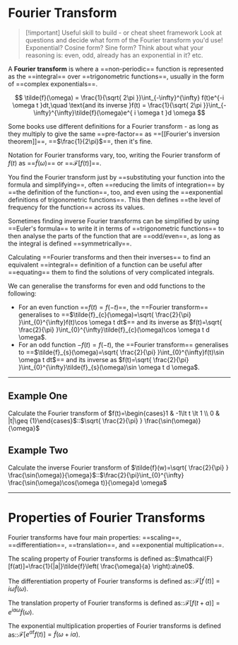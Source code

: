 # Fourier Transform

> [!important] Useful skill to build - or cheat sheet framework
> Look at questions and decide what form of the Fourier transform you'd use! Exponential? Cosine form? Sine form? Think about what your reasoning is: even, odd, already has an exponential in it? etc.

A **Fourier transform** is where a ==non-periodic== function is represented as the ==integral== over ==trigonometric functions==, usually in the form of ==complex exponentials==.

<!--SR:!2000-01-01,1,250!2025-10-04,3,250!2000-01-01,1,250!2000-01-01,1,250-->

$$
\tilde{f}(\omega) = \frac{1}{\sqrt{ 2\pi }}\int_{-\infty}^{\infty} f(t)e^{-i \omega t }dt,\quad \text{and its inverse }f(t) = \frac{1}{\sqrt{ 2\pi }}\int_{-\infty}^{\infty}\tilde{f}(\omega)e^{ i \omega t }d \omega
$$

Some books use different definitions for a Fourier transform - as long as they multiply to give the same ==pre-factor== as ==[[Fourier's inversion theorem]]==, ==$\frac{1}{2\pi}$==, then it's fine.

<!--SR:!2000-01-01,1,250!2025-10-04,3,250!2000-01-01,1,250-->

Notation for Fourier transforms vary, too, writing the Fourier transform of $f(t)$ as ==$\tilde{f}(\omega)$== or ==$\mathcal{F}[f(t)]$==.

You find the Fourier transform just by ==substituting your function into the formula and simplifying==, often ==reducing the limits of integration== by ==the definition of the function==, too, and even using the ==exponential definitions of trigonometric functions==. This then defines ==the level of frequency for the function== across its values.

<!--SR:!2000-01-01,1,250!2025-10-03,2,248!2000-01-01,1,250!2000-01-01,1,250!2000-01-01,1,250-->

Sometimes finding inverse Fourier transforms can be simplified by using ==Euler's formula== to write it in terms of ==trigonometric functions== to then analyse the parts of the function that are ==odd/even==, as long as the integral is defined ==symmetrically==.

<!--SR:!2025-10-04,3,250!2000-01-01,1,250!2000-01-01,1,250!2025-10-04,3,250-->

Calculating ==Fourier transforms and then their inverses== to find an equivalent ==integral== definition of a function can be useful after ==equating== them to find the solutions of very complicated integrals.

<!--SR:!2025-10-03,2,248!2000-01-01,1,250!2000-01-01,1,250-->

We can generalise the transforms for even and odd functions to the following:

- For an even function ==$f(t)=f(-t)$==, the ==Fourier transform== generalises to ==$\tilde{f}_{c}(\omega)=\sqrt{ \frac{2}{\pi} }\int_{0}^{\infty}f(t)\cos \omega t dt$== and its inverse as $f(t)=\sqrt{ \frac{2}{\pi} }\int_{0}^{\infty}\tilde{f}_{c}(\omega)\cos \omega t d \omega$.
- For an odd function $-f(t)=f(-t)$, the ==Fourier transform== generalises to ==$\tilde{f}_{s}(\omega)=\sqrt{ \frac{2}{\pi} }\int_{0}^{\infty}f(t)\sin \omega t dt$== and its inverse as $f(t)=\sqrt{ \frac{2}{\pi} }\int_{0}^{\infty}\tilde{f}_{s}(\omega)\sin \omega t d \omega$.
<!--SR:!2000-01-01,1,250!2000-01-01,1,250!2025-10-02,1,230!2000-01-01,1,250!2025-10-02,1,228-->

---

## Example One

Calculate the Fourier transform of $f(t)=\begin{cases}1 & -1\lt t \lt 1 \\ 0 & |t|\geq {1}\end{cases}$::$\sqrt{ \frac{2}{\pi} } \frac{\sin(\omega)}{\omega}$

## Example Two

Calculate the inverse Fourier transform of $\tilde{f}(w)=\sqrt{ \frac{2}{\pi} } \frac{\sin(\omega)}{\omega}$::$\frac{2}{\pi}\int_{0}^{\infty} \frac{\sin(\omega)\cos(\omega t)}{\omega}d \omega$

---

# Properties of Fourier Transforms

Fourier transforms have four main properties: ==scaling==, ==differentiation==, ==translation==, and ==exponential multiplication==.

The scaling property of Fourier transforms is defined as::$\mathcal{F}[f(at)]=\frac{1}{|a|}\tilde{f}\left( \frac{\omega}{a} \right):a\ne0$.

The differentiation property of Fourier transforms is defined as::$\mathcal{F}[f^\prime(t)]=i \omega \tilde{f}(\omega)$.

The translation property of Fourier transforms is defined as::$\mathcal{F}[f(t+a)]=e^{ia \omega}\tilde{f}(\omega)$.

The exponential multiplication properties of Fourier transforms is defined as::$\mathcal{F}[e^{\alpha t}f(t)]=\tilde{f}(\omega+i \alpha)$.
